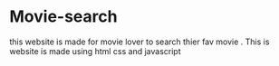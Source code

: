 # Movie-search
this website is made for movie lover to search thier fav movie . This is website is made using html css and javascript
